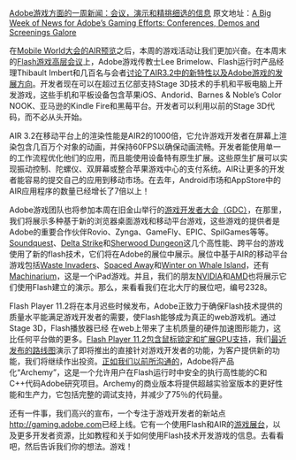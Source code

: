 [Adobe游戏方面的一周新闻：会议，演示和精挑细选的信息](http://zengrong.net/post/1566.htm)
原文地址：[A Big Week of News for Adobe’s Gaming Efforts: Conferences, Demos and Screenings Galore](http://blogs.adobe.com/digitalmedia/2012/03/a-big-week-of-news-for-adobes-gaming-efforts-conferences-demos-and-screenings-galore/)


在[Mobile World大会的AIR预览](https://blogs.adobe.com/digitalmedia/2012/02/mobile-gaming-gets-a-performance-boost-adobe-air-3-2-with-2d-and-3d-hardware-acceleration-announced/)之后，本周的游戏活动让我们更加兴奋。在本周末的[Flash游戏高层会议](http://www.flashgamingsummit.com/)上，Adobe游戏传教士Lee Brimelow、Flash运行时产品经理Thibault Imbert和几百名与会者[讨论了AIR3.2中的新特性以及Adobe游戏的发展方向](http://partners-ar.adobeconnect.com/p84glz9113f/)。开发者现在可以在超过五亿部支持Stage 3D技术的手机和平板电脑上开发游戏，这些手机和平板设备包含苹果iOS、Andorid、Barnes & Noble’s Color NOOK、亚马逊的Kindle Fire和黑莓平台。开发者可以利用以前的Stage 3D代码，而不必从头开始。

AIR 3.2在移动平台上的渲染性能是AIR2的1000倍，它允许游戏开发者在屏幕上渲染包含几百万个对象的动画，并保持60FPS以确保动画流畅。开发者能使用单一的工作流程优化他们的应用，而且能使用设备特有原生扩展。这些原生扩展可以实现振动控制、陀螺仪、双屏幕或整合苹果游戏中心的支付系统。AIR让更多的开发者能容易的提交自己的应用到移动市场。在去年，Android市场和AppStore中的AIR应用程序的数量已经增长了7倍以上！

Adobe游戏团队也将参加本周在旧金山举行的[游戏开发者大会（GDC）](http://gdconf.com/)，在那里，我们将展示多种基于新的浏览器桌面游戏和移动平台游戏，这些游戏的提供者是Adobe的重要合作伙伴Rovio、Zynga、GameFly、EPIC、SpilGames等等。[Soundquest](http://www.youtube.com/watch?v=H2ApW_YZZo8)、[Delta Strike](http://www.youtube.com/user/Pro3Games?feature=mhee#p/a/u/0/prVUqbgKh0w)和[Sherwood Dungeon](http://www.maidmarian.com/sherwoodalpha.html)这几个高性能、跨平台的游戏使用了新的flash技术，它们将在Adobe的展位中展示。展位中基于AIR的移动平台游戏包括[Waste Invaders](http://vimeo.com/37725174)、[Spaced Away](http://spacedaway.com/)和[Winter on Whale Island](http://v.youku.com/v_show/id_XMzU3MjczOTI0.html)，还有[Machinarium](https://blogs.adobe.com/digitalmedia/2011/09/flash-based-machinarium-game-is-now-1-ipad-app-delivered-using-adobe-air/)，这是一个iPad游戏。并且，我们的朋友[NVIDIA](http://www.nvidia.com/page/home.html)和[AMD](http://blogs.amd.com/fusion/2012/02/27/adobe-flash-player-11-2-is-coming-see-how-amd-technology-can-make-it-fly/)也将展示它们使用Flash建立的演示。那么，来看看我们在北大厅的展位吧，编号2328。

Flash Player 11.2将在本月迟些时候发布，Adobe正致力于确保Flash技术提供的质量水平能满足游戏开发者的需要，使Flash能够成为真正的web游戏机。通过Stage 3D，Flash播放器已经 在web上带来了主机质量的硬件加速图形能力，这比任何平台做的更多。[Flash Player 11.2包含鼠标锁定和扩展GPU支持](http://tv.adobe.com/watch/adc-presents/introducing-flash-player-112/)，我们[最近发布的路线图](http://www.adobe.com/devnet/flashplatform/whitepapers/roadmap.html)演示了即将推出的直接针对游戏开发者的功能，为客户提供新的功能，我们将继续作出投资。[正如我们以前所沟通的](http://blogs.adobe.com/flashplayer/2011/09/updates-from-the-lab.html)，Adobe将产品化“Archemy”，这是一个允许用户在Flash运行时中安全的执行高性能的C和C++代码Adobe研究项目。Archemy的商业版本将提供超越实验室版本的更好性能和生产力，它包括完整的调试支持，并减少了75％的代码量。

还有一件事，我们高兴的宣布，一个专注于游戏开发者的新站点<http://gaming.adobe.com>已经上线。它有一个使用Flash和AIR的[游戏展台](http://gaming.adobe.com/showcase/)，以及更多开发者资源，比如教程和关于如何使用Flash技术开发游戏的信息。去看看吧，然后告诉我们你的想法。游戏！
